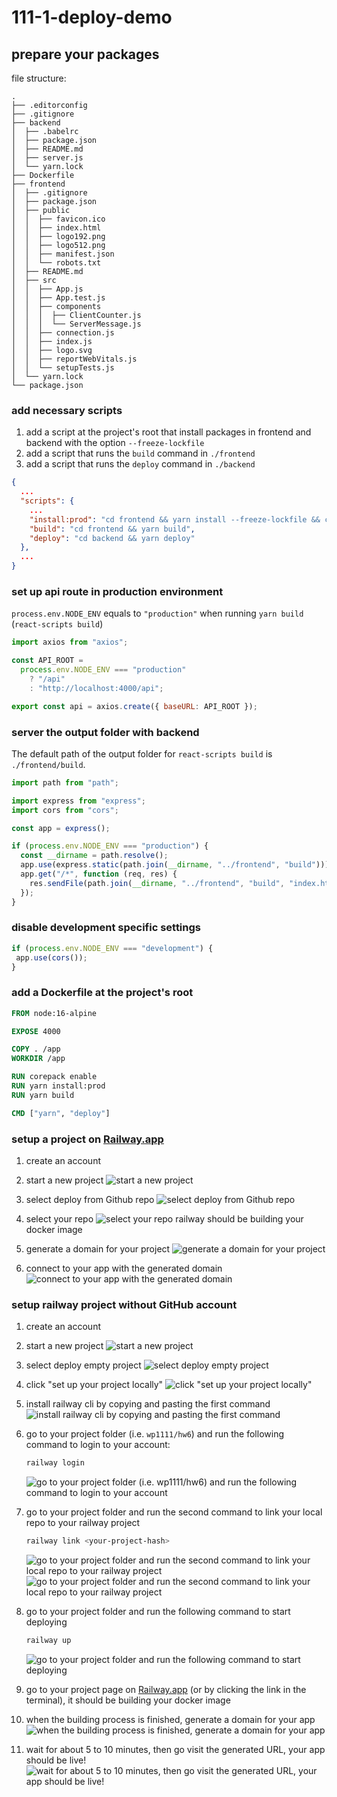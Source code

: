 # 111-1-deploy-demo

## prepare your packages

file structure:

```text
.
├── .editorconfig
├── .gitignore
├── backend
│  ├── .babelrc
│  ├── package.json
│  ├── README.md
│  ├── server.js
│  └── yarn.lock
├── Dockerfile
├── frontend
│  ├── .gitignore
│  ├── package.json
│  ├── public
│  │  ├── favicon.ico
│  │  ├── index.html
│  │  ├── logo192.png
│  │  ├── logo512.png
│  │  ├── manifest.json
│  │  └── robots.txt
│  ├── README.md
│  ├── src
│  │  ├── App.js
│  │  ├── App.test.js
│  │  ├── components
│  │  │  ├── ClientCounter.js
│  │  │  └── ServerMessage.js
│  │  ├── connection.js
│  │  ├── index.js
│  │  ├── logo.svg
│  │  ├── reportWebVitals.js
│  │  └── setupTests.js
│  └── yarn.lock
└── package.json
```

### add necessary scripts

1. add a script at the project's root that install packages in frontend and backend with the option `--freeze-lockfile`
2. add a script that runs the `build` command in `./frontend`
3. add a script that runs the `deploy` command in `./backend`

```json
{
  ...
  "scripts": {
    ...
    "install:prod": "cd frontend && yarn install --freeze-lockfile && cd ../backend && yarn install --freeze-lockfile",
    "build": "cd frontend && yarn build",
    "deploy": "cd backend && yarn deploy"
  },
  ...
}
```

### set up api route in production environment

`process.env.NODE_ENV` equals to `"production"` when running `yarn build` (`react-scripts build`)

```js
import axios from "axios";

const API_ROOT =
  process.env.NODE_ENV === "production"
    ? "/api"
    : "http://localhost:4000/api";

export const api = axios.create({ baseURL: API_ROOT });
```

### server the output folder with backend

The default path of the output folder for `react-scripts build` is `./frontend/build`.

```js
import path from "path";

import express from "express";
import cors from "cors";

const app = express();

if (process.env.NODE_ENV === "production") {
  const __dirname = path.resolve();
  app.use(express.static(path.join(__dirname, "../frontend", "build")));
  app.get("/*", function (req, res) {
    res.sendFile(path.join(__dirname, "../frontend", "build", "index.html"));
  });
}
```

### disable development specific settings

```js
if (process.env.NODE_ENV === "development") {
 app.use(cors());
}
```

### add a Dockerfile at the project's root

```dockerfile
FROM node:16-alpine

EXPOSE 4000

COPY . /app
WORKDIR /app

RUN corepack enable
RUN yarn install:prod
RUN yarn build

CMD ["yarn", "deploy"]
```

### setup a project on [Railway.app](https://railway.app/)

1. create an account
2. start a new project
    ![start a new project](https://i.imgur.com/0Mettdj.jpg)

3. select deploy from Github repo
    ![select deploy from Github repo](https://i.imgur.com/NvuXKLq.jpg)

4. select your repo
    ![select your repo](https://i.imgur.com/cgm3YhG.png)
    railway should be building your docker image

5. generate a domain for your project
    ![generate a domain for your project](https://i.imgur.com/dAc3asR.png)

6. connect to your app with the generated domain
    ![connect to your app with the generated domain](https://i.imgur.com/6rvX0mW.jpg)

### setup railway project without GitHub account

1. create an account

2. start a new project
    ![start a new project](https://i.imgur.com/vflqUuF.jpg)

3. select deploy empty project
    ![select deploy empty project](https://i.imgur.com/Sm2bR5K.png)

4. click "set up your project locally"
    ![click "set up your project locally"](https://i.imgur.com/Qx3jF0q.png)

5. install railway cli by copying and pasting the first command
    ![install railway cli by copying and pasting the first command](https://i.imgur.com/4EJfPD7.png)

6. go to your project folder (i.e. `wp1111/hw6`) and run the following command to login to your account:

    ```bash
    railway login
    ```

    ![go to your project folder (i.e. `wp1111/hw6`) and run the following command to login to your account](https://i.imgur.com/jBPKmDa.png)

7. go to your project folder and run the second command to link your local repo to your railway project

    ```bash
    railway link <your-project-hash>
    ```

    ![go to your project folder and run the second command to link your local repo to your railway project](https://i.imgur.com/78G6J1e.png)
    ![go to your project folder and run the second command to link your local repo to your railway project](https://i.imgur.com/9tQfpt7.png)

8. go to your project folder and run the following command to start deploying

    ```bash
    railway up
    ```

    ![go to your project folder and run the following command to start deploying](https://i.imgur.com/rc1KaJR.png)

9. go to your project page on [Railway.app](https://railway.app/) (or by clicking the link in the terminal), it should be building your docker image

10. when the building process is finished, generate a domain for your app
    ![when the building process is finished, generate a domain for your app](https://i.imgur.com/UnVCqOE.png)

11. wait for about 5 to 10 minutes, then go visit the generated URL, your app should be live!
    ![wait for about 5 to 10 minutes, then go visit the generated URL, your app should be live!](https://i.imgur.com/6ggfAlV.png)
